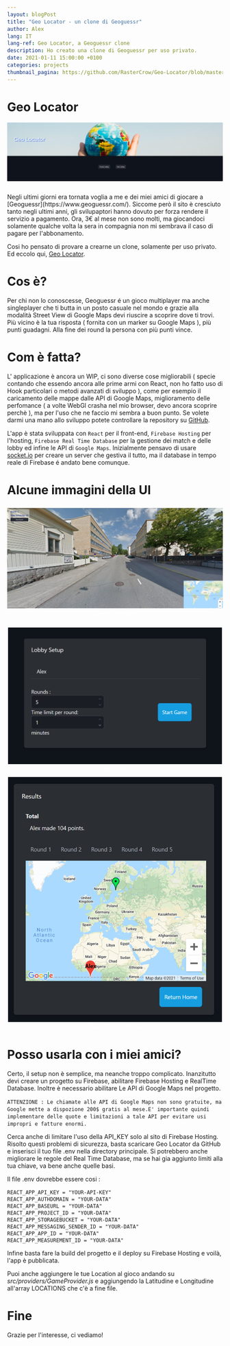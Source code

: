 ```yaml
---
layout: blogPost
title: "Geo Locator - un clone di Geoguessr"
author: Alex
lang: IT
lang-ref: Geo Locator, a Geoguessr clone
description: Ho creato una clone di Geoguessr per uso privato.
date: 2021-01-11 15:00:00 +0100
categories: projects
thumbnail_pagina: https://github.com/RasterCrow/Geo-Locator/blob/master/GithubAssets/image1.jpg?raw=true
---
```


# Geo Locator

<div style="position: relative;
  text-align: center;
  color: white;
  margin-bottom:25px;"
  >
  <img class="blogImage" src = "https://github.com/RasterCrow/Geo-Locator/blob/master/GithubAssets/image1.jpg?raw=true" alt = "header picture of geo locator" />
</div>
Negli ultimi giorni era tornata voglia a me e dei miei amici di giocare a [Geoguessr](https://www.geoguessr.com/).
Siccome però il sito è cresciuto tanto negli ultimi anni, gli svilupaptori hanno dovuto per forza rendere il servizio a pagamento.
Ora, 3€ al mese non sono molti, ma giocandoci solamente qualche volta la sera in compagnia non mi sembrava il caso di pagare per l'abbonamento.

Cosi ho pensato di provare a crearne un clone, solamente per uso privato.
Ed eccolo qui, [Geo Locator](https://github.com/RasterCrow/Geo-Locator).

# Cos è?

Per chi non lo conoscesse, Geoguessr é un gioco multiplayer ma anche singleplayer che ti butta in un posto casuale nel mondo e grazie alla modalità Street View di Google Maps devi riuscire a scoprire dove ti trovi.
Più vicino è la tua risposta ( fornita con un marker su Google Maps ), più punti guadagni.
Alla fine dei round la persona con più punti vince.

# Com è fatta?

L' applicazione è ancora un WIP, ci sono diverse cose migliorabili ( specie contando che essendo ancora alle prime armi con React, non ho fatto uso di Hook particolari o metodi avanzati di sviluppo ), come per esempio il caricamento delle mappe dalle API di Google Maps, miglioramento delle perfomance ( a volte WebGl crasha nel mio browser, devo ancora scoprire perchè ), ma per l'uso che ne faccio mi sembra a buon punto.
Se volete darmi una mano allo sviluppo potete controllare la repository su [GitHub](https://github.com/RasterCrow/Geo-Locator).

L'app è stata sviluppata con `React` per il front-end, `Firebase Hosting` per l'hosting, `Firebase Real Time Database` per la gestione dei match e delle lobby ed infine le API di `Google Maps`.
Inizialmente pensavo di usare [socket.io](https://socket.io/) per creare un server che gestiva il tutto, ma il database in tempo reale di Firebase é andato bene comunque.

# Alcune immagini della UI

<div style="
position: relative;
margin:auto;
  text-align: center;
  color: white;
  margin-bottom:25px;
  margin-top:25px;
  max-width:800px;"
  >
<img class="blogImage" src = "https://github.com/RasterCrow/Geo-Locator/blob/master/GithubAssets/image3.jpg?raw=true" alt = "picture of Game Interface" />
<div class="image-text-caption">
  Game Interface
  </div>
</div>

<div style="position: relative;
  text-align: center;
  margin:auto;
  color: white;
  margin-bottom:10px;
  max-width:500px;"
  >
<img class="blogImage" src = "https://github.com/RasterCrow/Geo-Locator/blob/master/GithubAssets/image2.png?raw=true" alt = "picture of Lobby Menu" />
<div class="image-text-caption">
  Lobby Menu
  </div>
</div>
<div style="position: relative;
  text-align: center;
  margin:auto;
  color: white;
  margin-bottom:10px;
  max-width:500px;"
  >
<img class="blogImage" src = "https://github.com/RasterCrow/Geo-Locator/blob/master/GithubAssets/image4.png?raw=true" alt = "picture of Game Recap Menu" />
<div class="image-text-caption">
  Game Recap Menu
  </div>
</div>

# Posso usarla con i miei amici?

Certo, il setup non è semplice, ma neanche troppo complicato.
Inanzitutto devi creare un progetto su Firebase, abilitare Firebase Hosting e RealTime Database.
Inoltre è necessario abilitare Le API di Google Maps nel progetto.

`ATTENZIONE : Le chiamate alle API di Google Maps non sono gratuite, ma Google mette a dispozione 200$ gratis al mese.E' importante quindi implementare delle quote e limitazioni a tale API per evitare usi impropri e fatture enormi.`

Cerca anche di limitare l'uso della API_KEY solo al sito di Firebase Hosting.
Risolto questi problemi di sicurezza, basta scaricare Geo Locator da GitHub e inserisci il tuo file .env nella directory principale.
Si potrebbero anche migliorare le regole del Real Time Database, ma se hai gia aggiunto limiti alla tua chiave, va bene anche quelle basi.

Il file .env dovrebbe essere cosi :

```
REACT_APP_API_KEY = "YOUR-API-KEY"
REACT_APP_AUTHDOMAIN = "YOUR-DATA"
REACT_APP_BASEURL = "YOUR-DATA"
REACT_APP_PROJECT_ID = "YOUR-DATA"
REACT_APP_STORAGEBUCKET = "YOUR-DATA"
REACT_APP_MESSAGING_SENDER_ID = "YOUR-DATA"
REACT_APP_APP_ID = "YOUR-DATA"
REACT_APP_MEASUREMENT_ID = "YOUR-DATA"
```

Infine basta fare la build del progetto e il deploy su Firebase Hosting e voilà, l'app è pubblicata.

Puoi anche aggiungere le tue Location al gioco andando su _src/providers/GameProvider.js_ e aggiungendo la Latitudine e Longitudine all'array LOCATIONS che c'è a fine file.

# Fine

Grazie per l'interesse, ci vediamo!
